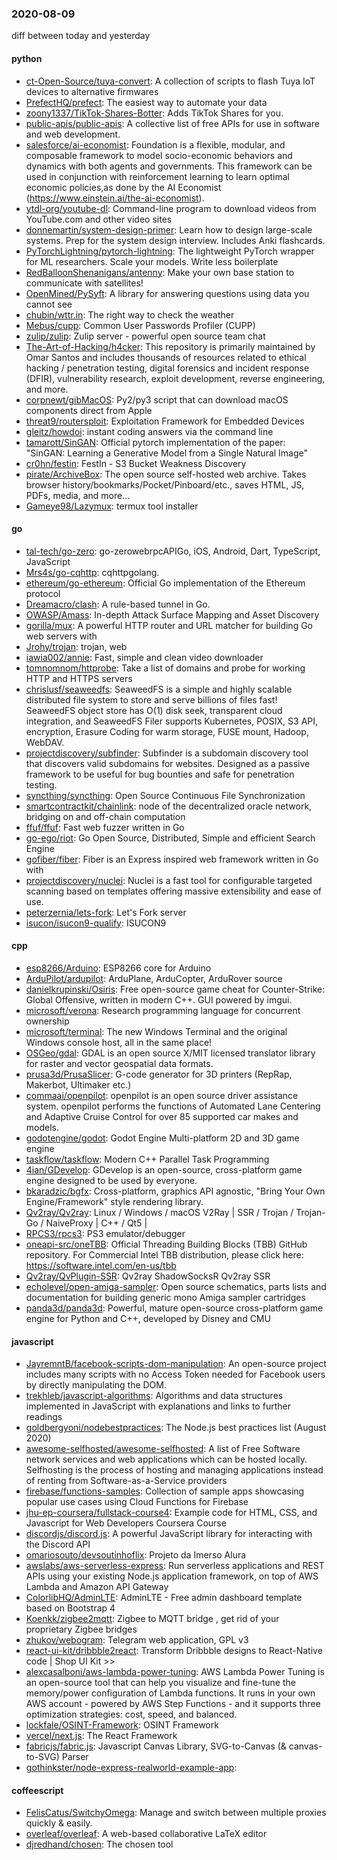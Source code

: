 ### 2020-08-09
diff between today and yesterday

#### python
* [ct-Open-Source/tuya-convert](https://github.com/ct-Open-Source/tuya-convert): A collection of scripts to flash Tuya IoT devices to alternative firmwares
* [PrefectHQ/prefect](https://github.com/PrefectHQ/prefect): The easiest way to automate your data
* [zoony1337/TikTok-Shares-Botter](https://github.com/zoony1337/TikTok-Shares-Botter): Adds TikTok Shares for you.
* [public-apis/public-apis](https://github.com/public-apis/public-apis): A collective list of free APIs for use in software and web development.
* [salesforce/ai-economist](https://github.com/salesforce/ai-economist): Foundation is a flexible, modular, and composable framework to model socio-economic behaviors and dynamics with both agents and governments. This framework can be used in conjunction with reinforcement learning to learn optimal economic policies,as done by the AI Economist (https://www.einstein.ai/the-ai-economist).
* [ytdl-org/youtube-dl](https://github.com/ytdl-org/youtube-dl): Command-line program to download videos from YouTube.com and other video sites
* [donnemartin/system-design-primer](https://github.com/donnemartin/system-design-primer): Learn how to design large-scale systems. Prep for the system design interview. Includes Anki flashcards.
* [PyTorchLightning/pytorch-lightning](https://github.com/PyTorchLightning/pytorch-lightning): The lightweight PyTorch wrapper for ML researchers. Scale your models. Write less boilerplate
* [RedBalloonShenanigans/antenny](https://github.com/RedBalloonShenanigans/antenny): Make your own base station to communicate with satellites!
* [OpenMined/PySyft](https://github.com/OpenMined/PySyft): A library for answering questions using data you cannot see
* [chubin/wttr.in](https://github.com/chubin/wttr.in):  The right way to check the weather
* [Mebus/cupp](https://github.com/Mebus/cupp): Common User Passwords Profiler (CUPP)
* [zulip/zulip](https://github.com/zulip/zulip): Zulip server - powerful open source team chat
* [The-Art-of-Hacking/h4cker](https://github.com/The-Art-of-Hacking/h4cker): This repository is primarily maintained by Omar Santos and includes thousands of resources related to ethical hacking / penetration testing, digital forensics and incident response (DFIR), vulnerability research, exploit development, reverse engineering, and more.
* [corpnewt/gibMacOS](https://github.com/corpnewt/gibMacOS): Py2/py3 script that can download macOS components direct from Apple
* [threat9/routersploit](https://github.com/threat9/routersploit): Exploitation Framework for Embedded Devices
* [gleitz/howdoi](https://github.com/gleitz/howdoi): instant coding answers via the command line
* [tamarott/SinGAN](https://github.com/tamarott/SinGAN): Official pytorch implementation of the paper: "SinGAN: Learning a Generative Model from a Single Natural Image"
* [cr0hn/festin](https://github.com/cr0hn/festin): FestIn - S3 Bucket Weakness Discovery
* [pirate/ArchiveBox](https://github.com/pirate/ArchiveBox):  The open source self-hosted web archive. Takes browser history/bookmarks/Pocket/Pinboard/etc., saves HTML, JS, PDFs, media, and more...
* [Gameye98/Lazymux](https://github.com/Gameye98/Lazymux): termux tool installer

#### go
* [tal-tech/go-zero](https://github.com/tal-tech/go-zero): go-zerowebrpcAPIGo, iOS, Android, Dart, TypeScript, JavaScript
* [Mrs4s/go-cqhttp](https://github.com/Mrs4s/go-cqhttp): cqhttpgolang.
* [ethereum/go-ethereum](https://github.com/ethereum/go-ethereum): Official Go implementation of the Ethereum protocol
* [Dreamacro/clash](https://github.com/Dreamacro/clash): A rule-based tunnel in Go.
* [OWASP/Amass](https://github.com/OWASP/Amass): In-depth Attack Surface Mapping and Asset Discovery
* [gorilla/mux](https://github.com/gorilla/mux): A powerful HTTP router and URL matcher for building Go web servers with 
* [Jrohy/trojan](https://github.com/Jrohy/trojan): trojan, web
* [iawia002/annie](https://github.com/iawia002/annie):  Fast, simple and clean video downloader
* [tomnomnom/httprobe](https://github.com/tomnomnom/httprobe): Take a list of domains and probe for working HTTP and HTTPS servers
* [chrislusf/seaweedfs](https://github.com/chrislusf/seaweedfs): SeaweedFS is a simple and highly scalable distributed file system to store and serve billions of files fast! SeaweedFS object store has O(1) disk seek, transparent cloud integration, and SeaweedFS Filer supports Kubernetes, POSIX, S3 API, encryption, Erasure Coding for warm storage, FUSE mount, Hadoop, WebDAV.
* [projectdiscovery/subfinder](https://github.com/projectdiscovery/subfinder): Subfinder is a subdomain discovery tool that discovers valid subdomains for websites. Designed as a passive framework to be useful for bug bounties and safe for penetration testing.
* [syncthing/syncthing](https://github.com/syncthing/syncthing): Open Source Continuous File Synchronization
* [smartcontractkit/chainlink](https://github.com/smartcontractkit/chainlink): node of the decentralized oracle network, bridging on and off-chain computation
* [ffuf/ffuf](https://github.com/ffuf/ffuf): Fast web fuzzer written in Go
* [go-ego/riot](https://github.com/go-ego/riot): Go Open Source, Distributed, Simple and efficient Search Engine
* [gofiber/fiber](https://github.com/gofiber/fiber):  Fiber is an Express inspired web framework written in Go with 
* [projectdiscovery/nuclei](https://github.com/projectdiscovery/nuclei): Nuclei is a fast tool for configurable targeted scanning based on templates offering massive extensibility and ease of use.
* [peterzernia/lets-fork](https://github.com/peterzernia/lets-fork): Let's Fork server
* [isucon/isucon9-qualify](https://github.com/isucon/isucon9-qualify): ISUCON9

#### cpp
* [esp8266/Arduino](https://github.com/esp8266/Arduino): ESP8266 core for Arduino
* [ArduPilot/ardupilot](https://github.com/ArduPilot/ardupilot): ArduPlane, ArduCopter, ArduRover source
* [danielkrupinski/Osiris](https://github.com/danielkrupinski/Osiris): Free open-source game cheat for Counter-Strike: Global Offensive, written in modern C++. GUI powered by imgui.
* [microsoft/verona](https://github.com/microsoft/verona): Research programming language for concurrent ownership
* [microsoft/terminal](https://github.com/microsoft/terminal): The new Windows Terminal and the original Windows console host, all in the same place!
* [OSGeo/gdal](https://github.com/OSGeo/gdal): GDAL is an open source X/MIT licensed translator library for raster and vector geospatial data formats.
* [prusa3d/PrusaSlicer](https://github.com/prusa3d/PrusaSlicer): G-code generator for 3D printers (RepRap, Makerbot, Ultimaker etc.)
* [commaai/openpilot](https://github.com/commaai/openpilot): openpilot is an open source driver assistance system. openpilot performs the functions of Automated Lane Centering and Adaptive Cruise Control for over 85 supported car makes and models.
* [godotengine/godot](https://github.com/godotengine/godot): Godot Engine  Multi-platform 2D and 3D game engine
* [taskflow/taskflow](https://github.com/taskflow/taskflow): Modern C++ Parallel Task Programming
* [4ian/GDevelop](https://github.com/4ian/GDevelop):  GDevelop is an open-source, cross-platform game engine designed to be used by everyone.
* [bkaradzic/bgfx](https://github.com/bkaradzic/bgfx): Cross-platform, graphics API agnostic, "Bring Your Own Engine/Framework" style rendering library.
* [Qv2ray/Qv2ray](https://github.com/Qv2ray/Qv2ray):  Linux / Windows / macOS  V2Ray  |  SSR / Trojan / Trojan-Go / NaiveProxy |  C++ / Qt5  |  
* [RPCS3/rpcs3](https://github.com/RPCS3/rpcs3): PS3 emulator/debugger
* [oneapi-src/oneTBB](https://github.com/oneapi-src/oneTBB): Official Threading Building Blocks (TBB) GitHub repository. For Commercial Intel TBB distribution, please click here: https://software.intel.com/en-us/tbb
* [Qv2ray/QvPlugin-SSR](https://github.com/Qv2ray/QvPlugin-SSR):  Qv2ray  ShadowSocksR  Qv2ray  SSR 
* [echolevel/open-amiga-sampler](https://github.com/echolevel/open-amiga-sampler): Open source schematics, parts lists and documentation for building generic mono Amiga sampler cartridges
* [panda3d/panda3d](https://github.com/panda3d/panda3d): Powerful, mature open-source cross-platform game engine for Python and C++, developed by Disney and CMU

#### javascript
* [JayremntB/facebook-scripts-dom-manipulation](https://github.com/JayremntB/facebook-scripts-dom-manipulation): An open-source project includes many scripts with no Access Token needed for Facebook users by directly manipulating the DOM.
* [trekhleb/javascript-algorithms](https://github.com/trekhleb/javascript-algorithms):  Algorithms and data structures implemented in JavaScript with explanations and links to further readings
* [goldbergyoni/nodebestpractices](https://github.com/goldbergyoni/nodebestpractices):  The Node.js best practices list (August 2020)
* [awesome-selfhosted/awesome-selfhosted](https://github.com/awesome-selfhosted/awesome-selfhosted): A list of Free Software network services and web applications which can be hosted locally. Selfhosting is the process of hosting and managing applications instead of renting from Software-as-a-Service providers
* [firebase/functions-samples](https://github.com/firebase/functions-samples): Collection of sample apps showcasing popular use cases using Cloud Functions for Firebase
* [jhu-ep-coursera/fullstack-course4](https://github.com/jhu-ep-coursera/fullstack-course4): Example code for HTML, CSS, and Javascript for Web Developers Coursera Course
* [discordjs/discord.js](https://github.com/discordjs/discord.js): A powerful JavaScript library for interacting with the Discord API
* [omariosouto/devsoutinhoflix](https://github.com/omariosouto/devsoutinhoflix): Projeto da Imerso Alura
* [awslabs/aws-serverless-express](https://github.com/awslabs/aws-serverless-express): Run serverless applications and REST APIs using your existing Node.js application framework, on top of AWS Lambda and Amazon API Gateway
* [ColorlibHQ/AdminLTE](https://github.com/ColorlibHQ/AdminLTE): AdminLTE - Free admin dashboard template based on Bootstrap 4
* [Koenkk/zigbee2mqtt](https://github.com/Koenkk/zigbee2mqtt): Zigbee  to MQTT bridge , get rid of your proprietary Zigbee bridges 
* [zhukov/webogram](https://github.com/zhukov/webogram): Telegram web application, GPL v3
* [react-ui-kit/dribbble2react](https://github.com/react-ui-kit/dribbble2react): Transform Dribbble designs to React-Native code | Shop UI Kit >>
* [alexcasalboni/aws-lambda-power-tuning](https://github.com/alexcasalboni/aws-lambda-power-tuning): AWS Lambda Power Tuning is an open-source tool that can help you visualize and fine-tune the memory/power configuration of Lambda functions. It runs in your own AWS account - powered by AWS Step Functions - and it supports three optimization strategies: cost, speed, and balanced.
* [lockfale/OSINT-Framework](https://github.com/lockfale/OSINT-Framework): OSINT Framework
* [vercel/next.js](https://github.com/vercel/next.js): The React Framework
* [fabricjs/fabric.js](https://github.com/fabricjs/fabric.js): Javascript Canvas Library, SVG-to-Canvas (& canvas-to-SVG) Parser
* [gothinkster/node-express-realworld-example-app](https://github.com/gothinkster/node-express-realworld-example-app): 

#### coffeescript
* [FelisCatus/SwitchyOmega](https://github.com/FelisCatus/SwitchyOmega): Manage and switch between multiple proxies quickly & easily.
* [overleaf/overleaf](https://github.com/overleaf/overleaf): A web-based collaborative LaTeX editor
* [djredhand/chosen](https://github.com/djredhand/chosen): The chosen tool
